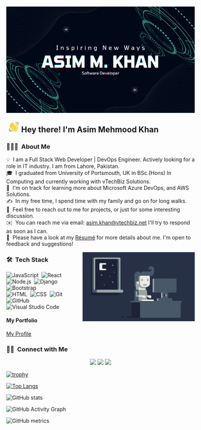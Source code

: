![I am Software Developer](banner.png)

<img alt="Night Coding" src="wave.gif" width='40' align="left"/><h2>Hey there! I'm Asim Mehmood Khan</h2>

### 👨🏻‍💻 &nbsp;About Me

💡 &nbsp;I am a Full Stack Web Developer | DevOps Engineer. Actively looking for a role in IT industry. I am from Lahore, Pakistan.\
🎓 &nbsp;I graduated from University of Portsmouth, UK in BSc.(Hons) In Computing and currently working with vTechBiz Solutions.\
🌱 &nbsp;I'm on track for learning more about Microsoft Azure DevOps, and AWS Solutions.\
✍️ &nbsp;In my free time, I spend time with my family and go on for long walks.\
💬 &nbsp;Feel free to reach out to me for projects, or just for some interesting discussion.\
✉️ &nbsp;You can reach me via email: asim.khan@vtechbiz.net I'll try to respond as soon as I can.\
📄 &nbsp;Please have a look at my [Résumé](https://docs.google.com/document/d/1IG4Yib4h1KzBrOTl1mNFL09ZaizljtUFJ_DBKBBVC-Y/edit?usp=sharing) for more details about me. I'm open to feedback and suggestions!

<img alt="Night Coding" src="https://raw.githubusercontent.com/AVS1508/AVS1508/master/assets/Night-Coding.gif" align="right"/>

### 🛠 &nbsp;Tech Stack

![JavaScript](https://img.shields.io/badge/-JavaScript-05122A?style=flat&logo=javascript)&nbsp;
![React](https://img.shields.io/badge/-React-05122A?style=flat&logo=react)&nbsp;
![Node.js](https://img.shields.io/badge/-Node.js-05122A?style=flat&logo=node.js)&nbsp;
![Django](https://img.shields.io/badge/-Django-05122A?style=flat&logo=django&logoColor=092E20)&nbsp;
![Bootstrap](https://img.shields.io/badge/-Bootstrap-05122A?style=flat&logo=bootstrap&logoColor=563D7C)\
![HTML](https://img.shields.io/badge/-HTML-05122A?style=flat&logo=HTML5)&nbsp;
![CSS](https://img.shields.io/badge/-CSS-05122A?style=flat&logo=CSS3&logoColor=1572B6)&nbsp;
![Git](https://img.shields.io/badge/-Git-05122A?style=flat&logo=git)&nbsp;
![GitHub](https://img.shields.io/badge/-GitHub-05122A?style=flat&logo=github)&nbsp;
![Visual Studio Code](https://img.shields.io/badge/-Visual%20Studio%20Code-05122A?style=flat&logo=visual-studio-code&logoColor=007ACC)&nbsp;

#### My Portfolio
[My Profile](https://asim-khan.netlify.app)


### 🤝🏻 &nbsp;Connect with Me

<p align="center">
<a href="https://www.linkedin.com/in/asim-khan/"><img src="https://img.shields.io/badge/LinkedIn-0077B5?style=for-the-badge&logo=linkedin&logoColor=white"/></a>
<a href="https://twitter.com/vtechbiz"><img src="https://img.shields.io/badge/twitter-0077B5?style=for-the-badge&logo=twitter&logoColor=white"/></a>
<a href="https://www.facebook.com/VtechbizSolutions"><img src="https://img.shields.io/badge/facebook-0077B5?style=for-the-badge&logo=facebook&logoColor=white"/></a>
</p>
   

[![trophy](https://github-profile-trophy.vercel.app/?username=AsimKhan2019)](https://github.com/ryo-ma/github-profile-trophy)

[![Top Langs](https://github-readme-stats.vercel.app/api/top-langs/?username=AsimKhan2019)](https://github.com/anuraghazra/github-readme-stats)

![GitHub stats](https://github-readme-stats.vercel.app/api?username=AsimKhan2019&show_icons=true)  

![GitHub Activity Graph](https://activity-graph.herokuapp.com/graph?username=AsimKhan2019)  

![GitHub metrics](https://metrics.lecoq.io/AsimKhan2019)  

